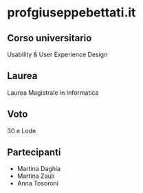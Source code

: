 # profgiuseppebettati.it

## Corso universitario
Usability & User Experience Design

## Laurea
Laurea Magistrale in Informatica

## Voto
30 e Lode

## Partecipanti
- Martina Daghia
- Martina Zauli
- Anna Tosoroni
